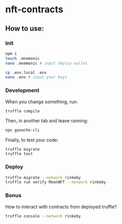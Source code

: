 # nft-contracts

## How to use:

### Init

```bash
npm i
touch .mnemonic
nano .mnemonic # input deploy wallet

cp .env.local .env
nano .env # input your keys
```

### Development

When you change something, run:

```bash
truffle compile
```

Then, in another tab and leave running:

```bash
npx ganache-cli
```

Finally, to test your code:

```
truffle migrate
truffle test
```

### Deploy

```bash
truffle migrate --network rinkeby
truffle run verify MoonNFT --network rinkeby
```

### Bonus

How to interact with contracts from deployed truffle?

```bash
truffle console --network rinkeby
```

